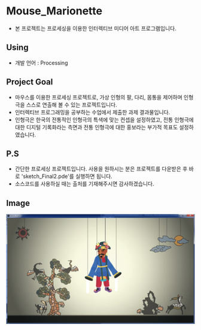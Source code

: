 # Mouse_Marionette
- 본 프로젝트는 프로세싱을 이용한 인터렉티브 미디어 아트 프로그램입니다.

## Using
- 개발 언어 : Processing

## Project Goal
- 마우스를 이용한 프로세싱 프로젝트로, 가상 인형의 팔, 다리, 몸통을 제어하며 인형극을 스스로 연출해 볼 수 있는 프로젝트입니다.
- 인터렉티브 프로그래밍을 공부하는 수업에서 제출한 과제 결과물입니다.
- 인형극은 한국의 전통적인 인형극의 특색에 맞는 컨셉을 설정하였고, 전통 인형극에 대한 디지털 기록화라는 측면과 전통 인형극에 대한 홍보라는 부가적 목표도 설정하였습니다.

## P.S
- 간단한 프로세싱 프로젝트입니다. 사용을 원하시는 분은 프로젝트를 다운받은 후 바로 'sketch_Final2.pde'를 실행하면 됩니다.
- 소스코드를 사용하실 때는 출처를 기재해주시면 감사하겠습니다.

## Image
![homepage](https://github.com/yoonkt200/Mouse_Marionette/blob/master/images/1.PNG)